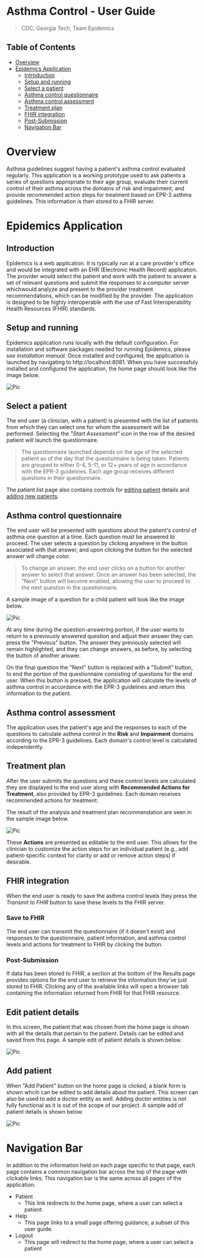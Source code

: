 # Asthma Control - User Guide
>CDC, 
>Georgia Tech, 
>Team Epidemics

## Table of Contents

* [Overview](User_Guide.md#overview)
* [Epidemics Application](User_Guide.md#epidemics-application)
  * [Introduction](User_Guide.md#introduction)
  * [Setup and running](User_Guide.md#setup-and-running)
  * [Select a patient](User_Guide.md#select-a-patient)
  * [Asthma control questionnaire](User_Guide.md#asthma-control-questionnaire)
  * [Asthma control assessment](User_Guide.md#asthma-control-assessment)
  * [Treatment plan](User_Guide.md#treatment-plan)
  * [FHIR integration](User_Guide.md#fhir-integration)
  * [Post-Submission](User_Guide.md#post-Submission)
  * [Navigation Bar](User_Guide.md#navigation-bar)

# Overview

Asthma guidelines suggest having a patient's asthma control evaluated regularly. This application is a working prototype used to ask patients a series of questions appropriate to their age group, evaluate their current control of their asthma across the domains of risk and impairment, and provide recommended action steps for treatment based on EPR-3 asthma guidelines. This information is then stored to a FHIR server.  

# Epidemics Application

## Introduction
Epidemics is a web application. It is typically run at a care provider's office and would be integrated with an EHR (Electronic Health Record) application. The provider would select the patient and work with the patient to answer a set of relevant questions and submit the responses to a computer server whichwould analyze and present to the provider treatment recommendations, which can be modified by the provider. The application is designed to be highly interoperable with the use of Fast Interoperability Health Resources (FHIR) standards. 

## Setup and running
Epidemics application runs locally with the default configuration. For installation and software packages needed for running Epidemics, please *see installation manual*. Once installed and configured, the application is launched by navigating to http://localhost:8081. When you have successfuly installed and configured the application, the home page should look like the image below.

![Pic](images/home_page.png)

## Select a patient
The end user (a clinician, with a patient) is presented with the list of patients from which they can select one for whom the assessment will be performed. Selecting the *"Start Assessment"* icon in the row of the desired patient will launch the questionnaire. 
>The questionnaire launched depends on the age of the selected patient as of the day that the questionnaire is being taken. Patients are grouped to either 0-4, 5-11, or 12+ years of age in accordance with the EPR-3 guidelines. Each age group receives different questions in their questionnaire.

The patient list page also contains controls for [editing patient](User_Guide.md#edit-patient-details) details and [adding new patients](User_Guide.md#adding-patient).


## Asthma control questionnaire
The end user will be presented with questions about the patient's control of asthma one question at a time. Each question must be answered to proceed. The user selects a question by clicking anywhere in the button associated with that answer, and upon clicking the button for the selected answer will change color. 
>To change an answer, the end user clicks on a button for another answer to select that answer. Once an answer has been selected, the "Next" button will become enabled, allowing the user to proceed to the next question in the questionnaire. 

A sample image of a question for a child patient will look like the image below.

![Pic](images/assessment_2.png)

At  any time during the question-answering portion, if the user wants to return to a previously answered question and adjust their answer they can press the "Previous" button. The answer they previously selected will remain highlighted, and they can change answers, as before, by selecting the button of another answer.

On the final question the "Next" button is replaced with a  "Submit" button, to end the portion of the questionnaire consisting of questions for the end user. When this button is pressed, the application will calculate the levels of asthma control in accordance with the EPR-3 guidelines and return this information to the patient.

## Asthma control assessment
The application uses the patient's age and the responses to each of the questions to calculate asthma control in the **Risk** and **Impairment** domains according to the EPR-3 guidelines. Each domain's control level is calculated independently.

## Treatment plan
After the user submits the questions and these control levels are calculated they are displayed to the end user along with **Recommended Actions for Treatment**, also provided by EPR-3 guidelines. Each domain receives recommended actions for treatment.

The result of the analysis and treatment plan recommendation are seen in the sample image below.

![Pic](images/treatment_plan.png)

These **Actions** are presented as editable to the end user. This allows for the clinician to customize the action steps for an individual patient (e.g., add patient-specific context for clarity or add or remove action steps) if desirable. 

## FHIR integration
When the end user is ready to save the asthma control levels they press the *Transmit to FHIR* button to save these levels to the FHIR server.
### Save to FHIR
The end user can transmit the questionnaire (if it doesn't exist) and responses to the questionnaire, patient information, and asthma control levels and actions for treatment to FHIR by clicking the button. 

### Post-Submission

If data has been stored to FHIR, a section at the bottom of the Results page provides options for the end user to retrieve the information they've just stored to FHIR. Clicking any of the available links will open a browser tab containing the information returned from FHIR for that FHIR resource.

## Edit patient details
In this screen, the patient that was chosen from the home page is shown with all the details that pertain to the patient. Details can be edited and saved from this page. A sample edit of patient details is shown below.

![Pic](images/patient_edit.png)

## Add patient

When "Add Patient" button on the home page is clicked, a blank form is shown whcih can be edited to add details about the patient. This screen can also be used to add a doctor entity as well. Adding doctor entities is not fully functional as it is out of the scope of our project. A sample add of patient details is shown below.

![Pic](images/add_patient.png)

# Navigation Bar 

In addition to the information held on each page specific to that page, each page contains a common navigation bar across the top of the page with clickable links. This navigation bar is the same across all pages of the application.

- Patient
	- This link redirects to the home page, where a user can select a patient
-	Help
	-	This page links to a small page offering guidance, a subset of this user guide. 	
- Logout
	- This page will redirect to the home page, where a user can select a patient

